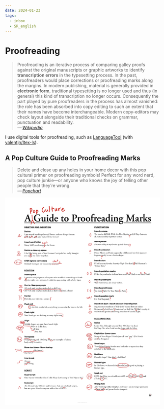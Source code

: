 ```yaml
---
date: 2024-01-23
tags:
  - inbox
  - SR_english
---
```


# Proofreading

> Proofreading is an iterative process of comparing galley proofs against the
> original manuscripts or graphic artworks to identify **transcription errors**
> in the typesetting process. In the past, proofreaders would place corrections
> or proofreading marks along the margins. In modern publishing, material is
> generally provided in **electronic form**, traditional typesetting is no
> longer used and thus (in general) this kind of transcription no longer occurs.
> Consequently the part played by pure proofreaders in the process has almost
> vanished: the role has been absorbed into copy editing to such an extent that
> their names have become interchangeable. Modern copy-editors may check layout
> alongside their traditional checks on grammar, punctuation and readability.\
> — <cite>[Wikipedia](https://en.wikipedia.org/wiki/Proofreading)</cite>

I use digital tools for proofreading, such as
[LanguageTool](https://languagetool.org/ru) (with
[valentjn/ltex-ls](https://github.com/valentjn/ltex-ls)).

## A Pop Culture Guide to Proofreading Marks

> Delete and close up any holes in your home decor with this pop cultural primer
> on proofreading symbols! Perfect for any word nerd, pop culture junkie—or
> anyone who knows the joy of telling other people that they’re wrong.\
> — <cite>[Popchart](https://popchart.co/products/a-pop-culture-guide-to-proofreading-marks)</cite>

![A Pop Culture Guide to Proofreading Marks](./img/P2-Proofreading_Zoom4.webp)
